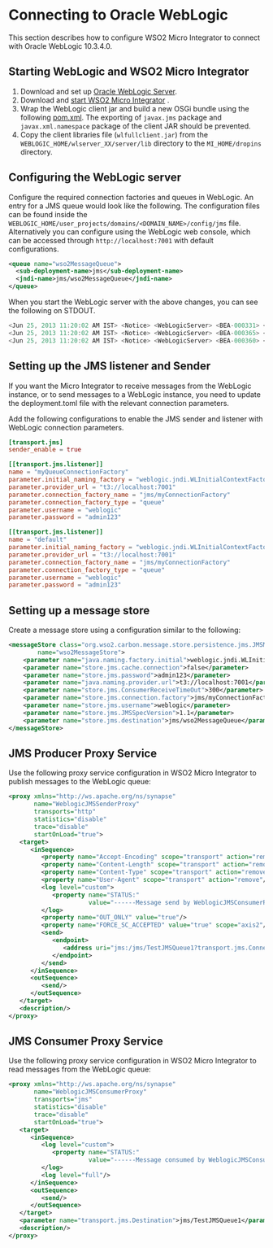 # Connecting to Oracle WebLogic

This section describes how to configure WSO2 Micro Integrator to connect with Oracle WebLogic 10.3.4.0.

## Starting WebLogic and WSO2 Micro Integrator

1.  Download and set up [Oracle WebLogic Server](http://www.oracle.com/technetwork/middleware/weblogic/downloads/wls-main-097127.html).
2.  Download and [start WSO2 Micro Integrator](https://docs.wso2.com/display/EI650/Running+the+Product) .
3.  Wrap the WebLogic client jar and build a new OSGi bundle using the following [pom.xml](https://svn.wso2.org/repos/wso2/scratch/lasantha/weblogic-wrapper/pom.xml). The exporting of `javax.jms` package and `javax.xml.namespace` package of the client JAR should be prevented.
4.  Copy the client libraries file (`wlfullclient.jar`) from the `WEBLOGIC_HOME/wlserver_XX/server/lib` directory to the `MI_HOME/dropins` directory.

## Configuring the WebLogic server

Configure the required connection factories and queues in WebLogic. An entry for a JMS queue would look like the following. The configuration
files can be found inside the `WEBLOGIC_HOME/user_projects/domains/<DOMAIN_NAME>/config/jms` file. Alternatively you can configure using the WebLogic web console, which can be accessed through `http://localhost:7001` with default configurations.

```xml
<queue name="wso2MessageQueue">
  <sub-deployment-name>jms</sub-deployment-name>
  <jndi-name>jms/wso2MessageQueue</jndi-name>
</queue>
```

When you start the WebLogic server with the above changes, you can see the following on STDOUT.

```java
<Jun 25, 2013 11:20:02 AM IST> <Notice> <WebLogicServer> <BEA-000331> <Started WebLogic Admin Server "AdminServer" for domain "wso2" running in Development Mode> 
<Jun 25, 2013 11:20:02 AM IST> <Notice> <WebLogicServer> <BEA-000365> <Server state changed to RUNNING> 
<Jun 25, 2013 11:20:02 AM IST> <Notice> <WebLogicServer> <BEA-000360> <Server started in RUNNING mode> 
```

## Setting up the JMS listener and Sender

If you want the Micro Integrator to receive messages from the WebLogic instance, or to send messages to a WebLogic instance, you need to update the deployment.toml file with the relevant connection parameters.

Add the following configurations to enable the JMS sender and listener with WebLogic connection parameters.
    
```toml
[transport.jms]
sender_enable = true

[[transport.jms.listener]]
name = "myQueueConnectionFactory"
parameter.initial_naming_factory = "weblogic.jndi.WLInitialContextFactory"
parameter.provider_url = "t3://localhost:7001"
parameter.connection_factory_name = "jms/myConnectionFactory"
parameter.connection_factory_type = "queue"
parameter.username = "weblogic"
parameter.password = "admin123"

[[transport.jms.listener]]
name = "default"
parameter.initial_naming_factory = "weblogic.jndi.WLInitialContextFactory"
parameter.provider_url = "t3://localhost:7001"
parameter.connection_factory_name = "jms/myConnectionFactory"
parameter.connection_factory_type = "queue"
parameter.username = "weblogic"
parameter.password = "admin123"
```

## Setting up a message store

Create a message store using a configuration similar to the following:

```xml
<messageStore class="org.wso2.carbon.message.store.persistence.jms.JMSMessageStore"
        name="wso2MessageStore">       
    <parameter name="java.naming.factory.initial">weblogic.jndi.WLInitialContextFactory</parameter>
    <parameter name="store.jms.cache.connection">false</parameter>
    <parameter name="store.jms.password">admin123</parameter>
    <parameter name="java.naming.provider.url">t3://localhost:7001</parameter>
    <parameter name="store.jms.ConsumerReceiveTimeOut">300</parameter>
    <parameter name="store.jms.connection.factory">jms/myConnectionFactory</parameter>
    <parameter name="store.jms.username">weblogic</parameter>
    <parameter name="store.jms.JMSSpecVersion">1.1</parameter>
    <parameter name="store.jms.destination">jms/wso2MessageQueue</parameter>
</messageStore>
```

## JMS Producer Proxy Service

Use the following proxy service configuration in WSO2 Micro Integrator to publish messages to the WebLogic queue:

```xml
<proxy xmlns="http://ws.apache.org/ns/synapse"
       name="WeblogicJMSSenderProxy"
       transports="http"
       statistics="disable"
       trace="disable"
       startOnLoad="true">
   <target>
      <inSequence>
         <property name="Accept-Encoding" scope="transport" action="remove"/>
         <property name="Content-Length" scope="transport" action="remove"/>
         <property name="Content-Type" scope="transport" action="remove"/>
         <property name="User-Agent" scope="transport" action="remove"/>
         <log level="custom">
            <property name="STATUS:"
                      value="------Message send by WeblogicJMSConsumerProxy--------"/>
         </log>
         <property name="OUT_ONLY" value="true"/>
         <property name="FORCE_SC_ACCEPTED" value="true" scope="axis2"/>
         <send>
            <endpoint>
               <address uri="jms:/jms/TestJMSQueue1?transport.jms.ConnectionFactoryJNDIName=jms/TestConnectionFactory1&amp;java.naming.factory.initial=weblogic.jndi.WLInitialContextFactory&amp;java.naming.provider.url=t3://localhost:7001&amp;transport.jms.DestinationType=queue"/>
            </endpoint>
         </send>
      </inSequence>
      <outSequence>
         <send/>
      </outSequence>
   </target>
   <description/>
</proxy>
```

## JMS Consumer Proxy Service

Use the following proxy service configuration in WSO2 Micro Integrator to read messages from the WebLogic queue:

```xml
<proxy xmlns="http://ws.apache.org/ns/synapse"
       name="WeblogicJMSConsumerProxy"
       transports="jms"
       statistics="disable"
       trace="disable"
       startOnLoad="true">
   <target>
      <inSequence>
         <log level="custom">
            <property name="STATUS:"
                      value="------Message consumed by WeblogicJMSConsumerProxy--------"/>
         </log>
         <log level="full"/>
      </inSequence>
      <outSequence>
         <send/>
      </outSequence>
   </target>
   <parameter name="transport.jms.Destination">jms/TestJMSQueue1</parameter>
   <description/>
</proxy>
```